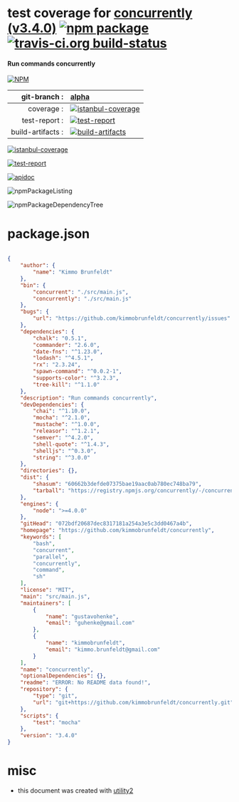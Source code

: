 # test coverage for  [concurrently (v3.4.0)](https://github.com/kimmobrunfeldt/concurrently)  [![npm package](https://img.shields.io/npm/v/npmtest-concurrently.svg?style=flat-square)](https://www.npmjs.org/package/npmtest-concurrently) [![travis-ci.org build-status](https://api.travis-ci.org/npmtest/node-npmtest-concurrently.svg)](https://travis-ci.org/npmtest/node-npmtest-concurrently)
#### Run commands concurrently

[![NPM](https://nodei.co/npm/concurrently.png?downloads=true)](https://www.npmjs.com/package/concurrently)

| git-branch : | [alpha](https://github.com/npmtest/node-npmtest-concurrently/tree/alpha)|
|--:|:--|
| coverage : | [![istanbul-coverage](https://npmtest.github.io/node-npmtest-concurrently/build/coverage.badge.svg)](https://npmtest.github.io/node-npmtest-concurrently/build/coverage.html/index.html)|
| test-report : | [![test-report](https://npmtest.github.io/node-npmtest-concurrently/build/test-report.badge.svg)](https://npmtest.github.io/node-npmtest-concurrently/build/test-report.html)|
| build-artifacts : | [![build-artifacts](https://npmtest.github.io/node-npmtest-concurrently/glyphicons_144_folder_open.png)](https://github.com/npmtest/node-npmtest-concurrently/tree/gh-pages/build)|

[![istanbul-coverage](https://npmtest.github.io/node-npmtest-concurrently/build/screenCapture.buildCustomOrg.browser.coverage.html.png)](https://npmtest.github.io/node-npmtest-concurrently/build/coverage.html/index.html)

[![test-report](https://npmtest.github.io/node-npmtest-concurrently/build/screenCapture.buildCustomOrg.browser.%252Fhome%252Ftravis%252Fbuild%252Fnpmtest%252Fnode-npmtest-concurrently%252Ftmp%252Fbuild%252Ftest-report.html.png)](https://npmtest.github.io/node-npmtest-concurrently/build/test-report.html)

[![apidoc](https://npmdoc.github.io/node-npmdoc-concurrently/build/screenCapture.buildApidoc.browser.%252Fhome%252Ftravis%252Fbuild%252Fnpmdoc%252Fnode-npmdoc-concurrently%252Ftmp%252Fbuild%252Fapidoc.html.png)](https://npmdoc.github.io/node-npmdoc-concurrently/build/apidoc.html)

![npmPackageListing](https://npmtest.github.io/node-npmtest-concurrently/build/screenCapture.npmPackageListing.svg)

![npmPackageDependencyTree](https://npmtest.github.io/node-npmtest-concurrently/build/screenCapture.npmPackageDependencyTree.svg)



# package.json

```json

{
    "author": {
        "name": "Kimmo Brunfeldt"
    },
    "bin": {
        "concurrent": "./src/main.js",
        "concurrently": "./src/main.js"
    },
    "bugs": {
        "url": "https://github.com/kimmobrunfeldt/concurrently/issues"
    },
    "dependencies": {
        "chalk": "0.5.1",
        "commander": "2.6.0",
        "date-fns": "^1.23.0",
        "lodash": "^4.5.1",
        "rx": "2.3.24",
        "spawn-command": "^0.0.2-1",
        "supports-color": "^3.2.3",
        "tree-kill": "^1.1.0"
    },
    "description": "Run commands concurrently",
    "devDependencies": {
        "chai": "^1.10.0",
        "mocha": "^2.1.0",
        "mustache": "^1.0.0",
        "releasor": "^1.2.1",
        "semver": "^4.2.0",
        "shell-quote": "^1.4.3",
        "shelljs": "^0.3.0",
        "string": "^3.0.0"
    },
    "directories": {},
    "dist": {
        "shasum": "60662b3defde07375bae19aac0ab780ec748ba79",
        "tarball": "https://registry.npmjs.org/concurrently/-/concurrently-3.4.0.tgz"
    },
    "engines": {
        "node": ">=4.0.0"
    },
    "gitHead": "072bdf20687dec8317181a254a3e5c3dd0467a4b",
    "homepage": "https://github.com/kimmobrunfeldt/concurrently",
    "keywords": [
        "bash",
        "concurrent",
        "parallel",
        "concurrently",
        "command",
        "sh"
    ],
    "license": "MIT",
    "main": "src/main.js",
    "maintainers": [
        {
            "name": "gustavohenke",
            "email": "guhenke@gmail.com"
        },
        {
            "name": "kimmobrunfeldt",
            "email": "kimmo.brunfeldt@gmail.com"
        }
    ],
    "name": "concurrently",
    "optionalDependencies": {},
    "readme": "ERROR: No README data found!",
    "repository": {
        "type": "git",
        "url": "git+https://github.com/kimmobrunfeldt/concurrently.git"
    },
    "scripts": {
        "test": "mocha"
    },
    "version": "3.4.0"
}
```



# misc
- this document was created with [utility2](https://github.com/kaizhu256/node-utility2)

